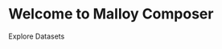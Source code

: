# Welcome to Malloy Composer

Explore Datasets

<!-- malloy-app 
  app="hackernews" 
  name="Hacker News" 
  description="Posts from news.ycombinator.com" 
-->

<!-- malloy-app 
  app="iowa" 
  name="Iowa Liquor Store Purchases" 
  description="Public data from state owned Iowa Liquor Stores" 
-->

<!-- malloy-app 
  app="recalls" 
  name="Automobile Recalls" 
  description="Public data from data.gov on automobile recalls" 
-->